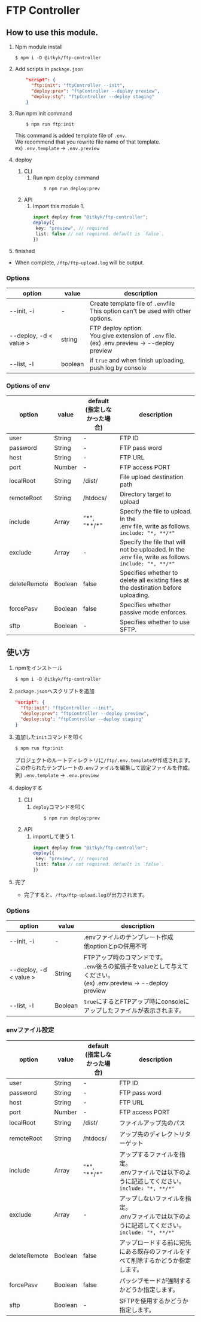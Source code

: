 # FTP Controller

## How to use this module.
1. Npm module install
    ```
    $ npm i -D @itkyk/ftp-controller
    ```

2. Add scripts in `package.json`
    ```json
        "script": {
          "ftp:init": "ftpController --init",
          "deploy:prev": "ftpController --deploy preview",
          "deploy:stg": "ftpController --deploy staging"
        }
    ```

3. Run npm init command
    ```
        $ npm run ftp:init
    ```
   This command is added template file of `.env`.  
   We recommend that  you rewrite file name of that template.  
   ex) `.env.template` → `.env.preview`

4. deploy
   1. CLI
      1. Run npm deploy command
          ```
              $ npm run deploy:prev
          ```
   2. API
      1. Import this module
         1. 
            ```typescript
            import deploy from "@itkyk/ftp-controller";
            deploy({
             key: "preview", // required
             list: false // not required. default is `false`.
            })
            ```

5. finished
- When complete, `/ftp/ftp-upload.log` will be output.

### Options
| option | value | description | 
|----------|---------|----------------|
| --init, -i | - | Create template file of `.env`file<br>This option can't be used with other options. |
|--deploy, -d < value > | string | FTP deploy option.<br>You give extension of `.env` file.<br>(ex) .env.preview → --deploy preview |
|--list, -l | boolean | if `true` and when finish uploading, push log by console |


### Options of env
| option | value | default<br>(指定しなかった場合) | description | 
|----------|---------|---------|----------------|
| user |  String | - |FTP ID |
| password | String | - | FTP pass word |
| host | String | - | FTP URL |
| port |  Number | - | FTP access PORT |
| localRoot | String | /dist/ | File upload destination path |
| remoteRoot | String | /htdocs/ | Directory target to upload |
| include | Array | "\*", "\**/\*" | Specify the file to upload. In the <br> .env file, write as follows.<br>```include: "*, **/*"``` |
| exclude | Array | - | Specify the file that will not be uploaded. In the <br> .env file, write as follows.<br>```include: "*, **/*"``` |
| deleteRemote | Boolean | false | Specifies whether to delete all existing files at the destination before uploading. |
| forcePasv | Boolean | false | Specifies whether passive mode enforces. |
| sftp | Boolean | -|Specifies whether to use SFTP. |

## 使い方
1. npmをインストール
    ```
    $ npm i -D @itkyk/ftp-controller
    ```

2. `package.json`へスクリプトを追加
    ```json
    "script": {
      "ftp:init": "ftpController --init",
      "deploy:prev": "ftpController --deploy preview",
      "deploy:stg": "ftpController --deploy staging"
    }
    ```
  

3. 追加した`init`コマンドを叩く
    ```
    $ npm run ftp:init
    ```
   プロジェクトのルートディレクトリに`/ftp/.env.template`が作成されます。
   この作られたテンプレートの`.env`ファイルを編集して設定ファイルを作成。  
   例) `.env.template` → `.env.preview`


4. deployする
    1. CLI
        1. `deploy`コマンドを叩く
            ```
                $ npm run deploy:prev
            ```
    2. API
        1. importして使う
            1.
            ```typescript
            import deploy from "@itkyk/ftp-controller";
            deploy({
             key: "preview", // required
             list: false // not required. default is `false`.
            })
            ```
5. 完了
    - 完了すると、`/ftp/ftp-upload.log`が出力されます。
   

### Options
| option | value | description | 
|----------|---------|----------------|
| --init, -i | - | .envファイルのテンプレート作成<br>他optionとpの併用不可 |
|--deploy, -d < value > | String | FTPアップ時のコマンドです。<br>`.env`後ろの拡張子をvalueとして与えてください。<br>(ex) .env.preview → --deploy preview |
|--list, -l | Boolean | `true`にするとFTPアップ時にconsoleにアップしたファイルが表示されます。 |

### envファイル設定
| option | value | default<br>(指定しなかった場合) | description | 
|----------|---------|---------|----------------|
| user |  String | - |FTP ID |
| password | String | - | FTP pass word |
| host | String | - | FTP URL |
| port |  Number | - | FTP access PORT |
| localRoot | String | /dist/ | ファイルアップ先のパス |
| remoteRoot | String | /htdocs/ | アップ先のディレクトリターゲット |
| include | Array | "\*", "\**/\*" | アップするファイルを指定。<br>.envファイルでは以下のように記述してください。<br>```include: "*, **/*"``` |
| exclude | Array | - | アップしないファイルを指定。<br>.envファイルでは以下のように記述してください。<br>```include: "*, **/*"``` |
| deleteRemote | Boolean | false | アップロードする前に宛先にある既存のファイルをすべて削除するかどうか指定します。 |
| forcePasv | Boolean | false | パッシブモードが強制するかどうか指定します。 |
| sftp | Boolean | -| SFTPを使用するかどうか指定します。 |
